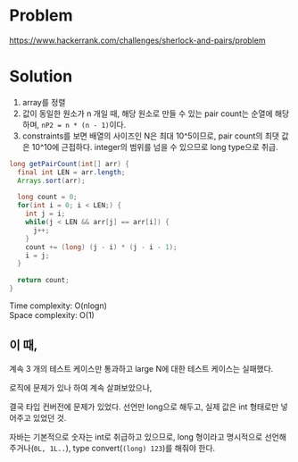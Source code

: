 # Problem
https://www.hackerrank.com/challenges/sherlock-and-pairs/problem

# Solution
1. array를 정렬
2. 값이 동일한 원소가 n 개일 때, 해당 원소로 만들 수 있는 pair count는 순열에 해당하며, `nP2 = n * (n - 1)`이다.
3. constraints를 보면 배열의 사이즈인 N은 최대 10^5이므로, pair count의 최댓 값은 10^10에 근접하다. integer의 범위를 넘을 수 있으므로 long type으로 취급.

```java
long getPairCount(int[] arr) {
  final int LEN = arr.length;
  Arrays.sort(arr);
  
  long count = 0;
  for(int i = 0; i < LEN;) {
    int j = i;
    while(j < LEN && arr[j] == arr[i]) {
      j++;
    }
    count += (long) (j - i) * (j - i - 1);
    i = j;
  }
  
  return count;
}
```

Time complexity: O(nlogn)<br/>
Space complexity: O(1)

## 이 때,
계속 3 개의 테스트 케이스만 통과하고 large N에 대한 테스트 케이스는 실패했다.

로직에 문제가 있나 하여 계속 살펴보았으나,

결국 타입 컨버전에 문제가 있었다. 선언만 long으로 해두고, 실제 값은 int 형태로만 넣어주고 있었던 것.

자바는 기본적으로 숫자는 int로 취급하고 있으므로, long 형이라고 명시적으로 선언해주거나(`0L, 1L..`), type convert(`(long) 123`)를 해줘야 한다.
